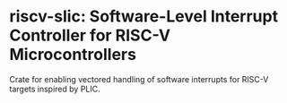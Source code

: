 # riscv-slic: Software-Level Interrupt Controller for RISC-V Microcontrollers

Crate for enabling vectored handling of software interrupts for RISC-V targets inspired by PLIC.
